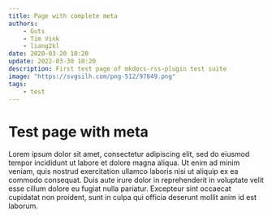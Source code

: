 ```yaml
---
title: Page with complete meta
authors:
    - Guts
    - Tim Vink
    - liang2kl
date: 2020-03-20 10:20
update: 2022-03-30 10:20
description: First test page of mkdocs-rss-plugin test suite
image: "https://svgsilh.com/png-512/97849.png"
tags:
    - test
---
```


# Test page with meta

Lorem ipsum dolor sit amet, consectetur adipiscing elit, sed do eiusmod tempor incididunt ut labore et dolore magna aliqua. Ut enim ad minim veniam, quis nostrud exercitation ullamco laboris nisi ut aliquip ex ea commodo consequat. Duis aute irure dolor in reprehenderit in voluptate velit esse cillum dolore eu fugiat nulla pariatur. Excepteur sint occaecat cupidatat non proident, sunt in culpa qui officia deserunt mollit anim id est laborum.
